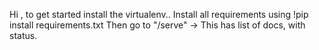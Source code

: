 Hi , to get started install the virtualenv..
Install all requirements using !pip install requirements.txt
Then go to "/serve" -> This has list of docs, with status.
